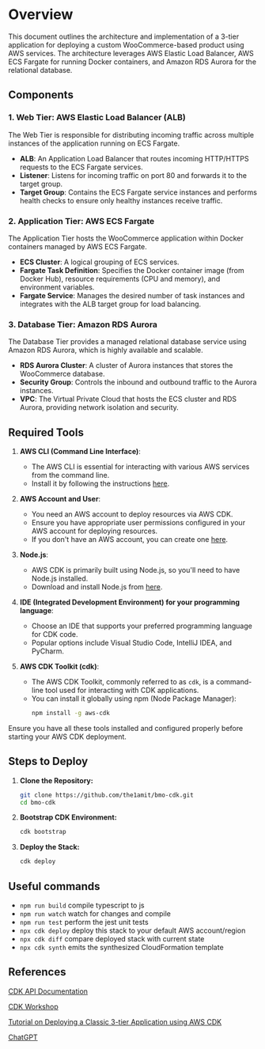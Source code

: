 # Overview
This document outlines the architecture and implementation of a 3-tier application for deploying a custom WooCommerce-based product using AWS services. The architecture leverages AWS Elastic Load Balancer, AWS ECS Fargate for running Docker containers, and Amazon RDS Aurora for the relational database.

## Components

### 1. Web Tier: AWS Elastic Load Balancer (ALB)
The Web Tier is responsible for distributing incoming traffic across multiple instances of the application running on ECS Fargate.

- **ALB**: An Application Load Balancer that routes incoming HTTP/HTTPS requests to the ECS Fargate services.
- **Listener**: Listens for incoming traffic on port 80 and forwards it to the target group.
- **Target Group**: Contains the ECS Fargate service instances and performs health checks to ensure only healthy instances receive traffic.

### 2. Application Tier: AWS ECS Fargate
The Application Tier hosts the WooCommerce application within Docker containers managed by AWS ECS Fargate.

- **ECS Cluster**: A logical grouping of ECS services.
- **Fargate Task Definition**: Specifies the Docker container image (from Docker Hub), resource requirements (CPU and memory), and environment variables.
- **Fargate Service**: Manages the desired number of task instances and integrates with the ALB target group for load balancing.

### 3. Database Tier: Amazon RDS Aurora
The Database Tier provides a managed relational database service using Amazon RDS Aurora, which is highly available and scalable.

- **RDS Aurora Cluster**: A cluster of Aurora instances that stores the WooCommerce database.
- **Security Group**: Controls the inbound and outbound traffic to the Aurora instances.
- **VPC**: The Virtual Private Cloud that hosts the ECS cluster and RDS Aurora, providing network isolation and security.

## Required Tools 

1. **AWS CLI (Command Line Interface)**:
   - The AWS CLI is essential for interacting with various AWS services from the command line.
   - Install it by following the instructions [here](https://aws.amazon.com/cli/).

2. **AWS Account and User**:
   - You need an AWS account to deploy resources via AWS CDK.
   - Ensure you have appropriate user permissions configured in your AWS account for deploying resources.
   - If you don't have an AWS account, you can create one [here](https://aws.amazon.com/).

3. **Node.js**:
   - AWS CDK is primarily built using Node.js, so you'll need to have Node.js installed.
   - Download and install Node.js from [here](https://nodejs.org/).

4. **IDE (Integrated Development Environment) for your programming language**:
   - Choose an IDE that supports your preferred programming language for CDK code.
   - Popular options include Visual Studio Code, IntelliJ IDEA, and PyCharm.

5. **AWS CDK Toolkit (cdk)**:
   - The AWS CDK Toolkit, commonly referred to as `cdk`, is a command-line tool used for interacting with CDK applications.
   - You can install it globally using npm (Node Package Manager):
     ```bash
     npm install -g aws-cdk
     ```
   
Ensure you have all these tools installed and configured properly before starting your AWS CDK deployment.


## Steps to Deploy

1. **Clone the Repository:**
    ```bash
    git clone https://github.com/the1amit/bmo-cdk.git
    cd bmo-cdk
    ```

2. **Bootstrap CDK Environment:**
    ```bash
    cdk bootstrap
    ```

3. **Deploy the Stack:**
    ```bash
    cdk deploy
    ```

## Useful commands

* `npm run build`   compile typescript to js
* `npm run watch`   watch for changes and compile
* `npm run test`    perform the jest unit tests
* `npx cdk deploy`  deploy this stack to your default AWS account/region
* `npx cdk diff`    compare deployed stack with current state
* `npx cdk synth`   emits the synthesized CloudFormation template

## References

[CDK API Documentation](https://docs.aws.amazon.com/cdk/api/v2/docs/aws-cdk-lib-readme.html)

[CDK Workshop](https://cdkworkshop.com/)

[Tutorial on Deploying a Classic 3-tier Application using AWS CDK](https://dev.to/billykong/deploying-a-classic-3-tiers-application-using-aws-cdk-3k30)

[ChatGPT](https://chatgpt.com/)
